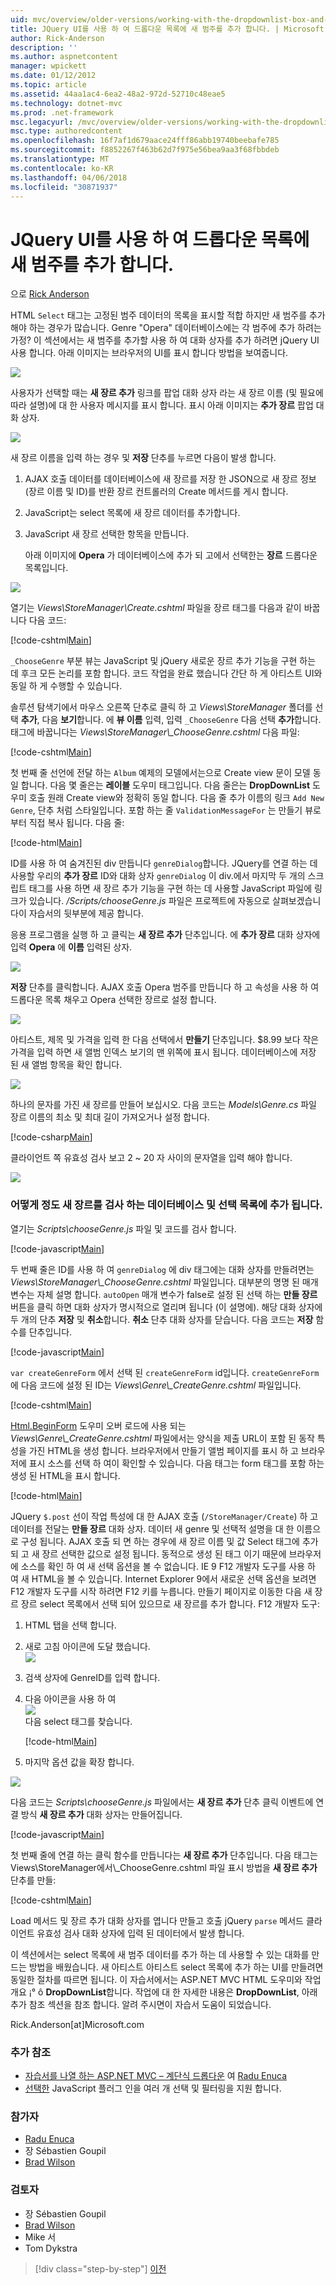 ```yaml
---
uid: mvc/overview/older-versions/working-with-the-dropdownlist-box-and-jquery/adding-a-new-category-to-the-dropdownlist-using-jquery-ui
title: JQuery UI를 사용 하 여 드롭다운 목록에 새 범주를 추가 합니다. | Microsoft Docs
author: Rick-Anderson
description: ''
ms.author: aspnetcontent
manager: wpickett
ms.date: 01/12/2012
ms.topic: article
ms.assetid: 44aa1ac4-6ea2-48a2-972d-52710c48eae5
ms.technology: dotnet-mvc
ms.prod: .net-framework
msc.legacyurl: /mvc/overview/older-versions/working-with-the-dropdownlist-box-and-jquery/adding-a-new-category-to-the-dropdownlist-using-jquery-ui
msc.type: authoredcontent
ms.openlocfilehash: 16f7af1d679aace24fff86abb19740beebafe785
ms.sourcegitcommit: f8852267f463b62d7f975e56bea9aa3f68fbbdeb
ms.translationtype: MT
ms.contentlocale: ko-KR
ms.lasthandoff: 04/06/2018
ms.locfileid: "30871937"
---
```

<a name="adding-a-new-category-to-the-dropdownlist-using-jquery-ui"></a>JQuery UI를 사용 하 여 드롭다운 목록에 새 범주를 추가 합니다.
====================
으로 [Rick Anderson](https://github.com/Rick-Anderson)

HTML `Select` 태그는 고정된 범주 데이터의 목록을 표시할 적합 하지만 새 범주를 추가 해야 하는 경우가 많습니다. Genre "Opera" 데이터베이스에는 각 범주에 추가 하려는 가정? 이 섹션에서는 새 범주를 추가할 사용 하 여 대화 상자를 추가 하려면 jQuery UI 사용 합니다. 아래 이미지는 브라우저의 UI를 표시 합니다 방법을 보여줍니다.

![](adding-a-new-category-to-the-dropdownlist-using-jquery-ui/_static/image1.png)

사용자가 선택할 때는 **새 장르 추가** 링크를 팝업 대화 상자 라는 새 장르 이름 (및 필요에 따라 설명)에 대 한 사용자 메시지를 표시 합니다. 표시 아래 이미지는 **추가 장르** 팝업 대화 상자.

![](adding-a-new-category-to-the-dropdownlist-using-jquery-ui/_static/image2.png)

새 장르 이름을 입력 하는 경우 및 **저장** 단추를 누르면 다음이 발생 합니다.

1. AJAX 호출 데이터를 데이터베이스에 새 장르를 저장 한 JSON으로 새 장르 정보 (장르 이름 및 ID)를 반환 장르 컨트롤러의 Create 메서드를 게시 합니다.
2. JavaScript는 select 목록에 새 장르 데이터를 추가합니다.
3. JavaScript 새 장르 선택한 항목을 만듭니다.

   아래 이미지에 **Opera** 가 데이터베이스에 추가 되 고에서 선택한는 **장르** 드롭다운 목록입니다. 

![](adding-a-new-category-to-the-dropdownlist-using-jquery-ui/_static/image3.png)

열기는 *Views\StoreManager\Create.cshtml* 파일을 장르 태그를 다음과 같이 바꿉니다 다음 코드:

[!code-cshtml[Main](adding-a-new-category-to-the-dropdownlist-using-jquery-ui/samples/sample1.cshtml)]

`_ChooseGenre` 부분 뷰는 JavaScript 및 jQuery 새로운 장르 추가 기능을 구현 하는 데 후크 모든 논리를 포함 합니다. 코드 작업을 완료 했습니다 간단 하 게 아티스트 UI와 동일 하 게 수행할 수 있습니다.

솔루션 탐색기에서 마우스 오른쪽 단추로 클릭 하 고 *Views\StoreManager* 폴더를 선택 **추가**, 다음 **보기**합니다. 에 **뷰 이름** 입력, 입력 `_ChooseGenre` 다음 선택 **추가**합니다. 태그에 바꿉니다는 *Views\StoreManager\\_ChooseGenre.cshtml* 다음 파일:

[!code-cshtml[Main](adding-a-new-category-to-the-dropdownlist-using-jquery-ui/samples/sample2.cshtml)]

첫 번째 줄 선언에 전달 하는 `Album` 예제의 모델에서는으로 Create view 문이 모델 동일 합니다. 다음 몇 줄은는 **레이블** 도우미 태그입니다. 다음 줄은는 **DropDownList** 도우미 호출 원래 Create view와 정확히 동일 합니다. 다음 줄 추가 이름의 링크 `Add New Genre`, 단추 처럼 스타일입니다. 포함 하는 줄 `ValidationMessageFor` 는 만들기 뷰로부터 직접 복사 됩니다. 다음 줄:

[!code-html[Main](adding-a-new-category-to-the-dropdownlist-using-jquery-ui/samples/sample3.html)]

ID를 사용 하 여 숨겨진된 div 만듭니다 `genreDialog`합니다. JQuery를 연결 하는 데 사용할 우리의 **추가 장르** ID와 대화 상자 `genreDialog` 이 div.에서 마지막 두 개의 스크립트 태그를 사용 하면 새 장르 추가 기능을 구현 하는 데 사용할 JavaScript 파일에 링크가 있습니다. */Scripts/chooseGenre.js* 파일은 프로젝트에 자동으로 살펴보겠습니다이 자습서의 뒷부분에 제공 합니다.

응용 프로그램을 실행 하 고 클릭는 **새 장르 추가** 단추입니다. 에 **추가 장르** 대화 상자에 입력 **Opera** 에 **이름** 입력된 상자.

![](adding-a-new-category-to-the-dropdownlist-using-jquery-ui/_static/image4.png)

**저장** 단추를 클릭합니다. AJAX 호출 Opera 범주를 만듭니다 하 고 속성을 사용 하 여 드롭다운 목록 채우고 Opera 선택한 장르로 설정 합니다.

![](adding-a-new-category-to-the-dropdownlist-using-jquery-ui/_static/image5.png)

아티스트, 제목 및 가격을 입력 한 다음 선택에서 **만들기** 단추입니다. $8.99 보다 작은 가격을 입력 하면 새 앨범 인덱스 보기의 맨 위쪽에 표시 됩니다. 데이터베이스에 저장 된 새 앨범 항목을 확인 합니다.

![](adding-a-new-category-to-the-dropdownlist-using-jquery-ui/_static/image6.png)

하나의 문자를 가진 새 장르를 만들어 보십시오. 다음 코드는 *Models\Genre.cs* 파일 장르 이름의 최소 및 최대 길이 가져오거나 설정 합니다.

[!code-csharp[Main](adding-a-new-category-to-the-dropdownlist-using-jquery-ui/samples/sample4.cs)]

클라이언트 쪽 유효성 검사 보고 2 ~ 20 자 사이의 문자열을 입력 해야 합니다.

![](adding-a-new-category-to-the-dropdownlist-using-jquery-ui/_static/image7.png)

### <a name="examining-how-a-new-genre-is-added-to-the-database-and-the-select-list"></a>어떻게 정도 새 장르를 검사 하는 데이터베이스 및 선택 목록에 추가 됩니다.

열기는 *Scripts\chooseGenre.js* 파일 및 코드를 검사 합니다.

[!code-javascript[Main](adding-a-new-category-to-the-dropdownlist-using-jquery-ui/samples/sample5.js)]

두 번째 줄은 ID를 사용 하 여 `genreDialog` 에 div 태그에는 대화 상자를 만들려면는 *Views\StoreManager\\_ChooseGenre.cshtml* 파일입니다. 대부분의 명명 된 매개 변수는 자체 설명 합니다. `autoOpen` 매개 변수가 false로 설정 된 선택 하는 **만들 장르** 버튼을 클릭 하면 대화 상자가 명시적으로 열리며 됩니다 (이 설명에). 해당 대화 상자에 두 개의 단추 **저장** 및 **취소**합니다. **취소** 단추 대화 상자를 닫습니다. 다음 코드는 **저장** 함수를 단추입니다.

[!code-javascript[Main](adding-a-new-category-to-the-dropdownlist-using-jquery-ui/samples/sample6.js)]

`var createGenreForm` 에서 선택 된 `createGenreForm` id입니다. `createGenreForm` 에 다음 코드에 설정 된 ID는 *Views\Genre\\_CreateGenre.cshtml* 파일입니다.

[!code-cshtml[Main](adding-a-new-category-to-the-dropdownlist-using-jquery-ui/samples/sample7.cshtml)]

[Html.BeginForm](https://msdn.microsoft.com/library/dd492714.aspx) 도우미 오버 로드에 사용 되는 *Views\Genre\\_CreateGenre.cshtml* 파일에서는 양식을 제출 URL이 포함 된 동작 특성을 가진 HTML을 생성 합니다. 브라우저에서 만들기 앨범 페이지를 표시 하 고 브라우저에 표시 소스를 선택 하 여이 확인할 수 있습니다. 다음 태그는 form 태그를 포함 하는 생성 된 HTML을 표시 합니다.

[!code-html[Main](adding-a-new-category-to-the-dropdownlist-using-jquery-ui/samples/sample8.html)]

JQuery `$.post` 선이 작업 특성에 대 한 AJAX 호출 (`/StoreManager/Create`) 하 고 데이터를 전달는 **만들 장르** 대화 상자. 데이터 새 genre 및 선택적 설명을 대 한 이름으로 구성 됩니다. AJAX 호출 되 면 하는 경우에 새 장르 이름 및 값 Select 태그에 추가 되 고 새 장르 선택한 값으로 설정 됩니다. 동적으로 생성 된 태그 이기 때문에 브라우저에 소스를 확인 하 여 새 선택 옵션을 볼 수 없습니다. IE 9 F12 개발자 도구를 사용 하 여 새 HTML을 볼 수 있습니다. Internet Explorer 9에서 새로운 선택 옵션을 보려면 F12 개발자 도구를 시작 하려면 F12 키를 누릅니다. 만들기 페이지로 이동한 다음 새 장르 장르 select 목록에서 선택 되어 있으므로 새 장르를 추가 합니다. F12 개발자 도구:

1. HTML 탭을 선택 합니다.
2. 새로 고침 아이콘에 도달 했습니다.  
    ![](adding-a-new-category-to-the-dropdownlist-using-jquery-ui/_static/image8.png)
3. 검색 상자에 GenreID를 입력 합니다.
4. 다음 아이콘을 사용 하 여   
    ![](adding-a-new-category-to-the-dropdownlist-using-jquery-ui/_static/image9.png)  
   다음 select 태그를 찾습니다.

    [!code-html[Main](adding-a-new-category-to-the-dropdownlist-using-jquery-ui/samples/sample9.html)]
5. 마지막 옵션 값을 확장 합니다.

![](adding-a-new-category-to-the-dropdownlist-using-jquery-ui/_static/image10.png)

다음 코드는 *Scripts\chooseGenre.js* 파일에서는 **새 장르 추가** 단추 클릭 이벤트에 연결 방식 **새 장르 추가** 대화 상자는 만들어집니다.

[!code-javascript[Main](adding-a-new-category-to-the-dropdownlist-using-jquery-ui/samples/sample10.js)]

첫 번째 줄에 연결 하는 클릭 함수를 만듭니다는 **새 장르 추가** 단추입니다. 다음 태그는 Views\StoreManager에서\\_ChooseGenre.cshtml 파일 표시 방법을 **새 장르 추가** 단추를 만들:

[!code-cshtml[Main](adding-a-new-category-to-the-dropdownlist-using-jquery-ui/samples/sample11.cshtml)]

Load 메서드 및 장르 추가 대화 상자를 엽니다 만들고 호출 jQuery `parse` 메서드 클라이언트 유효성 검사 대화 상자에 입력 된 데이터에서 발생 합니다.

이 섹션에서는 select 목록에 새 범주 데이터를 추가 하는 데 사용할 수 있는 대화를 만드는 방법을 배웠습니다. 새 아티스트 아티스트 select 목록에 추가 하는 UI를 만들려면 동일한 절차를 따르면 됩니다. 이 자습서에서는 ASP.NET MVC HTML 도우미와 작업 개요 ¡° ô **DropDownList**합니다. 작업에 대 한 자세한 내용은 **DropDownList**, 아래 추가 참조 섹션을 참조 합니다. 알려 주시면이 자습서 도움이 되었습니다.

Rick.Anderson[at]Microsoft.com

### <a name="additional-references"></a>추가 참조

- [자습서를 나열 하는 ASP.NET MVC – 계단식 드롭다운](https://weblogs.asp.net/raduenuca/archive/2011/03/06/asp-net-mvc-cascading-dropdown-lists-tutorial-part-1-defining-the-problem-and-the-context.aspx) 여 [Radu Enuca](https://weblogs.asp.net/raduenuca/default.aspx)
- [선택한](http://harvesthq.github.com/chosen/) JavaScript 플러그 인을 여러 개 선택 및 필터링을 지원 합니다.

### <a name="contributors"></a>참가자

- [Radu Enuca](https://weblogs.asp.net/raduenuca/default.aspx)
- 장 Sébastien Goupil
- [Brad Wilson](http://bradwilson.typepad.com/)

### <a name="reviewers"></a>검토자

- 장 Sébastien Goupil
- [Brad Wilson](http://bradwilson.typepad.com/)
- Mike 서
- Tom Dykstra

> [!div class="step-by-step"]
> [이전](examining-how-aspnet-mvc-scaffolds-the-dropdownlist-helper.md)
